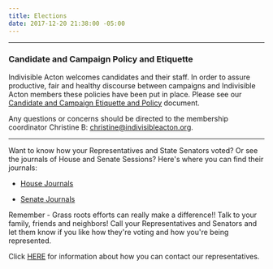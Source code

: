 ```yaml
---
title: Elections
date: 2017-12-20 21:38:00 -05:00
---
```


---

### Candidate and Campaign Policy and Etiquette

Indivisible Acton welcomes candidates and their staff. In order to assure productive, fair and healthy discourse between campaigns and Indivisible Acton members these policies have been put in place. Please see our [Candidate and Campaign Etiquette and Policy](https://docs.google.com/document/d/1-G3_GKFkz3fC0VDkfGh4DbC820mzi23yyMG1-EqapfE/edit) document.

Any questions or concerns should be directed to the membership coordinator Christine B: christine@indivisibleacton.org.

---

Want to know how your Representatives and State Senators voted?  Or see the journals of House and Senate Sessions?  Here's where you can find their journals:

* [House Journals](https://malegislature.gov/Journal/House)

* [Senate Journals](https://malegislature.gov/Journal/Senate)

Remember - Grass roots efforts can really make a difference!!  Talk to your family, friends and neighbors!  Call your Representatives and Senators and let them know if you like how they're voting and how you're being represented.


Click [HERE](http://www.indivisibleacton.org/2018-ma-state-primary.html) for information about how you can contact our representatives.